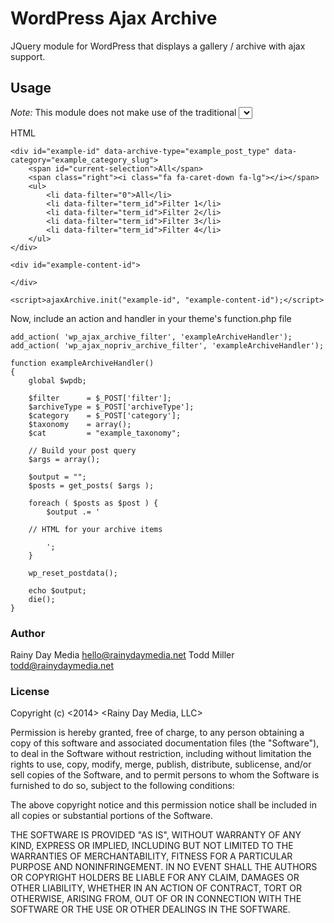 # WordPress Ajax Archive

JQuery module for WordPress that displays a gallery / archive with ajax support.

## Usage

_Note:_ This module does not make use of the traditional <select> box, but instead uses a custom div selector box and a list. This gives you more options for styling your select boxes.

HTML

```
<div id="example-id" data-archive-type="example_post_type" data-category="example_category_slug">
	<span id="current-selection">All</span>
	<span class="right"><i class="fa fa-caret-down fa-lg"></i></span>
	<ul>
		<li data-filter="0">All</li>
		<li data-filter="term_id">Filter 1</li>
		<li data-filter="term_id">Filter 2</li>
		<li data-filter="term_id">Filter 3</li>
		<li data-filter="term_id">Filter 4</li>
	</ul>
</div>

<div id="example-content-id">

</div>

<script>ajaxArchive.init("example-id", "example-content-id");</script>

```

Now, include an action and handler in your theme's function.php file

```
add_action( 'wp_ajax_archive_filter', 'exampleArchiveHandler');
add_action( 'wp_ajax_nopriv_archive_filter', 'exampleArchiveHandler');

function exampleArchiveHandler()
{
	global $wpdb;

	$filter      = $_POST['filter'];
	$archiveType = $_POST['archiveType'];
	$category    = $_POST['category'];
	$taxonomy    = array();
	$cat         = "example_taxonomy";

	// Build your post query
	$args = array();

	$output = "";
	$posts = get_posts( $args );

	foreach ( $posts as $post ) {
		$output .= '

 	// HTML for your archive items

		';
	}

	wp_reset_postdata();

	echo $output;
	die();
}
```


### Author

Rainy Day Media <hello@rainydaymedia.net>
Todd Miller <todd@rainydaymedia.net>

### License

Copyright (c) <2014> <Rainy Day Media, LLC>

Permission is hereby granted, free of charge, to any person obtaining a copy
of this software and associated documentation files (the "Software"), to deal
in the Software without restriction, including without limitation the rights
to use, copy, modify, merge, publish, distribute, sublicense, and/or sell
copies of the Software, and to permit persons to whom the Software is
furnished to do so, subject to the following conditions:

The above copyright notice and this permission notice shall be included in
all copies or substantial portions of the Software.

THE SOFTWARE IS PROVIDED "AS IS", WITHOUT WARRANTY OF ANY KIND, EXPRESS OR
IMPLIED, INCLUDING BUT NOT LIMITED TO THE WARRANTIES OF MERCHANTABILITY,
FITNESS FOR A PARTICULAR PURPOSE AND NONINFRINGEMENT. IN NO EVENT SHALL THE
AUTHORS OR COPYRIGHT HOLDERS BE LIABLE FOR ANY CLAIM, DAMAGES OR OTHER
LIABILITY, WHETHER IN AN ACTION OF CONTRACT, TORT OR OTHERWISE, ARISING FROM,
OUT OF OR IN CONNECTION WITH THE SOFTWARE OR THE USE OR OTHER DEALINGS IN
THE SOFTWARE.